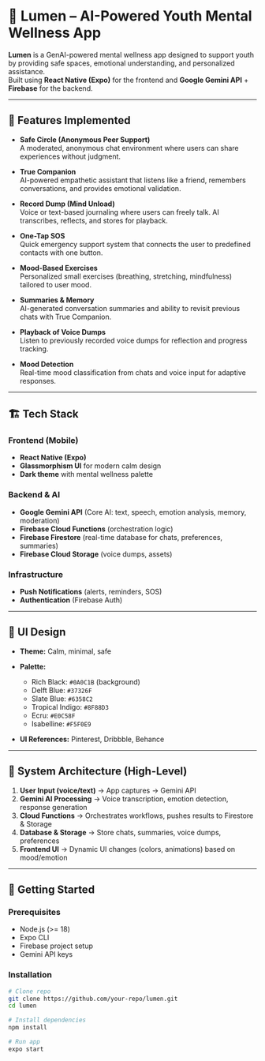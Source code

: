 # 🌙 Lumen – AI-Powered Youth Mental Wellness App  

**Lumen** is a GenAI-powered mental wellness app designed to support youth by providing safe spaces, emotional understanding, and personalized assistance.  
Built using **React Native (Expo)** for the frontend and **Google Gemini API** + **Firebase** for the backend.  

---

## 📌 Features Implemented  

- **Safe Circle (Anonymous Peer Support)**  
  A moderated, anonymous chat environment where users can share experiences without judgment.  

- **True Companion**  
  AI-powered empathetic assistant that listens like a friend, remembers conversations, and provides emotional validation.  

- **Record Dump (Mind Unload)**  
  Voice or text-based journaling where users can freely talk. AI transcribes, reflects, and stores for playback.  

- **One-Tap SOS**  
  Quick emergency support system that connects the user to predefined contacts with one button.  

- **Mood-Based Exercises**  
  Personalized small exercises (breathing, stretching, mindfulness) tailored to user mood.  

- **Summaries & Memory**  
  AI-generated conversation summaries and ability to revisit previous chats with True Companion.  

- **Playback of Voice Dumps**  
  Listen to previously recorded voice dumps for reflection and progress tracking.  

- **Mood Detection**  
  Real-time mood classification from chats and voice input for adaptive responses.  

---

## 🏗️ Tech Stack  

### Frontend (Mobile)  
- **React Native (Expo)**  
- **Glassmorphism UI** for modern calm design  
- **Dark theme** with mental wellness palette  

### Backend & AI  
- **Google Gemini API** (Core AI: text, speech, emotion analysis, memory, moderation)  
- **Firebase Cloud Functions** (orchestration logic)  
- **Firebase Firestore** (real-time database for chats, preferences, summaries)  
- **Firebase Cloud Storage** (voice dumps, assets)  

### Infrastructure  
- **Push Notifications** (alerts, reminders, SOS)  
- **Authentication** (Firebase Auth)  

---

## 🎨 UI Design  

- **Theme:** Calm, minimal, safe  
- **Palette:**  
  - Rich Black: `#0A0C1B` (background)  
  - Delft Blue: `#37326F`  
  - Slate Blue: `#6358C2`  
  - Tropical Indigo: `#8F88D3`  
  - Ecru: `#E0C58F`  
  - Isabelline: `#F5F0E9`  

- **UI References:** Pinterest, Dribbble, Behance  

---

## 🔄 System Architecture (High-Level)  

1. **User Input (voice/text)** → App captures → Gemini API  
2. **Gemini AI Processing** → Voice transcription, emotion detection, response generation  
3. **Cloud Functions** → Orchestrates workflows, pushes results to Firestore & Storage  
4. **Database & Storage** → Store chats, summaries, voice dumps, preferences  
5. **Frontend UI** → Dynamic UI changes (colors, animations) based on mood/emotion  

---

## 🚀 Getting Started  

### Prerequisites  
- Node.js (>= 18)  
- Expo CLI  
- Firebase project setup  
- Gemini API keys  

### Installation  

```bash
# Clone repo
git clone https://github.com/your-repo/lumen.git
cd lumen

# Install dependencies
npm install

# Run app
expo start
